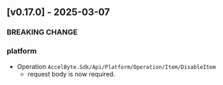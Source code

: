 <a name="v0.17.0"></a>
## [v0.17.0] - 2025-03-07

### BREAKING CHANGE

### platform

- Operation `AccelByte.Sdk/Api/Platform/Operation/Item/DisableItem`
    - request body is now required.